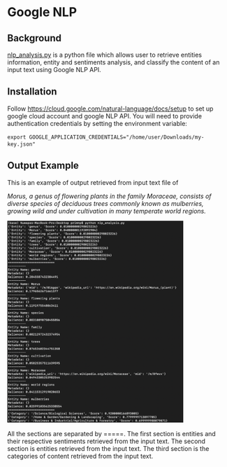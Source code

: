 # Google NLP
## Background
[nlp_analysis.py](https://github.com/primnp/EC601_HW2/blob/main/GoogleNLP/nlp_analysis.py) is a python file which allows user to retrieve entities information, entity and sentiments analysis, and classify the content of an input text using Google NLP API.

## Installation
Follow https://cloud.google.com/natural-language/docs/setup to set up google cloud account and google NLP API. You will need to provide authentication credentials by setting the environment variable:
```
export GOOGLE_APPLICATION_CREDENTIALS="/home/user/Downloads/my-key.json"
```

## Output Example
This is an example of output retrieved from input text file of

*Morus, a genus of flowering plants in the family Moraceae, consists of diverse species of deciduous trees commonly known as mulberries, growing wild and under cultivation in many temperate world regions.*

<img src="./nlp_output.png" width="80%" />

All the sections are separated by =====.
The first section is entities and their respective sentiments retrieved from the input text.
The second section is entities retrieved from the input text.
The third section is the categories of content retrieved from the input text.

